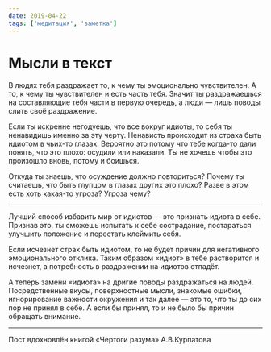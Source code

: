 ```yaml
---
date: 2019-04-22
tags: ['медитация', 'заметка']
---
```


# Мысли в текст

В людях тебя раздражает то, к чему ты эмоционально чувствителен. А то, к чему ты чувствителен и есть часть тебя. Значит ты раздражаешься на составляющие тебя части в первую очередь, а люди — лишь поводы слить своё раздражение.

Если ты искренне негодуешь, что все вокруг идиоты, то себя ты ненавидишь именно за эту черту. Ненависть происходит из страха быть идиотом в чьих-то глазах. Вероятно это потому что тебе когда-то дали понять, что это плохо: осудили или наказали. Ты не хочешь чтобы это произошло вновь, потому и боишься.

Oткуда ты знаешь, что осуждение должно повториться? Почему ты считаешь, что быть глупцом в глазах других это плохо? Разве в этом есть хоть какая-то угроза? Угроза чему?

---

Лучший способ избавить мир от идиотов — это признать идиота в себе. Признав это, ты сможешь испытать к себе сострадание, постараться улучшить положение и перестать клеймить себя.

Если исчезнет страх быть идиотом, то не будет причин для негативного эмоционального отклика. Таким образом «идиот» в тебе растворится и исчезнет, а потребность в раздражении на идиотов отпадёт.

А теперь замени «идиота» на дригие поводы раздражаться на людей. Посредственные вкусы, поверхностные мысли, знакомые ошибки, игнорирование важности окружения и так далее — это то, что ты до сих пор не принял в себе. А если бы принял, то и не было бы причин обращать внимание.

---

Пост вдохновлён книгой «Чертоги разума» А.В.Курпатова
